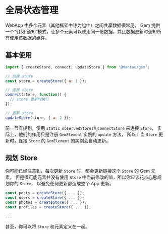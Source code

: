 # 全局状态管理

WebApp 中多个元素（其他框架中称为组件）之间共享数据很常见，
Gem 提供一个“订阅-通知”模式，让多个元素可以使用同一份数据，并且数据更新时通知所有使用该数据的组件。

## 基本使用

```js
import { createStore, connect, updateStore } from '@mantou/gem';

// 创建 store
const store = createStore({ a: 1 });

// 连接 store
connect(store, function() {
  // store 更新时执行
});

// 更新 store
updateStore(store, { a: 2 });
```

前一节有提到，使用 `static observedStores`/`@connectStore` 来连接 `Store`，
实际上，他们的作用只是注册 `GemElement` 实例的 `update` 方法，
所以，当 `Store` 更新时，连接 `Store` 的 `GemElement` 的实例会自动更新。

## 规划 Store

你可能已经注意到，每次更新 `Store` 时，都会更新链接这个 `Store` 的 Gem 元素，
但是很可能元素并没有使用 `Store` 中当前修改的值，所以你应该花点心思规划你的 `Store`，
以避免任何更新都造成整个 App 更新。

```js
const posts = createStore({ ... });
const users = createStore({ ... });
const photos = createStore({ ... });
const profiles = createStore({ ... });

...
```

甚至，你可以将 `Store` 和元素定义在一起。
